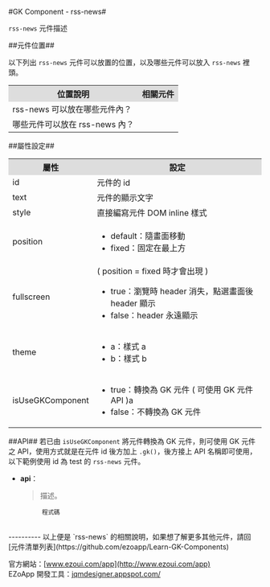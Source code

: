 #GK Component - rss-news#

`rss-news` 元件描述  

##元件位置##

以下列出 `rss-news` 元件可以放置的位置，以及哪些元件可以放入 `rss-news` 裡頭。
<table>
<tr>
<th style="background:#ddd;">位置說明</th>
<th style="background:#ddd;">相關元件</th>
</tr>
<tr>
<td>rss-news 可以放在哪些元件內？
</td>
<td></td>
</tr>
<tr>
<td>哪些元件可以放在 rss-news 內？</td>
<td></td>
</tr>
</table>

##屬性設定##
<table>

<tr>
<th style="background:#ddd;">屬性</th>
<th style="background:#ddd;">設定</th>
</tr>

<tr>
<td>id</td>
<td>元件的 id</td>
</tr>

<tr>
<td>text</td>
<td>元件的顯示文字</td>
</tr>

<tr>
<td>style</td>
<td>直接編寫元件 DOM inline 樣式</td>
</tr>

<tr>
<td>position</td>
<td><ul>
<li>default：隨畫面移動</li>
<li>fixed：固定在最上方</li>
</ul></td>
</tr>

<tr>
<td>fullscreen</td>
<td>
( position = fixed 時才會出現 )
<ul>
<li>true：瀏覽時 header 消失，點選畫面後 header 顯示</li>
<li>false：header 永遠顯示</li>
</ul></td>
</tr>

<tr>
<td>theme</td>
<td><ul>
<li>a：樣式 a</li>
<li>b：樣式 b</li>
</ul></td>
</tr>

<tr>
<td>isUseGKComponent</td>
<td><ul>
<li>true：轉換為 GK 元件 ( 可使用 GK 元件 API )a</li>
<li>false：不轉換為 GK 元件</li>
</ul></td>
</tr>

</table>

##API##
若已由 `isUseGKComponent` 將元件轉換為 GK 元件，則可使用 GK 元件之 API，使用方式就是在元件 id 後方加上 `.gk()`，後方接上 API 名稱即可使用，以下範例使用 id 為 test 的 `rss-news` 元件。

- **api**：  
  	> 描述。

			程式碼


<br/>
----------
以上便是 `rss-news` 的相關說明，如果想了解更多其他元件，請回 [元件清單列表](https://github.com/ezoapp/Learn-GK-Components)  

官方網站：[www.ezoui.com/app](http://www.ezoui.com/app)  
EZoApp 開發工具：[jqmdesigner.appspot.com/](http://jqmdesigner.appspot.com/)




